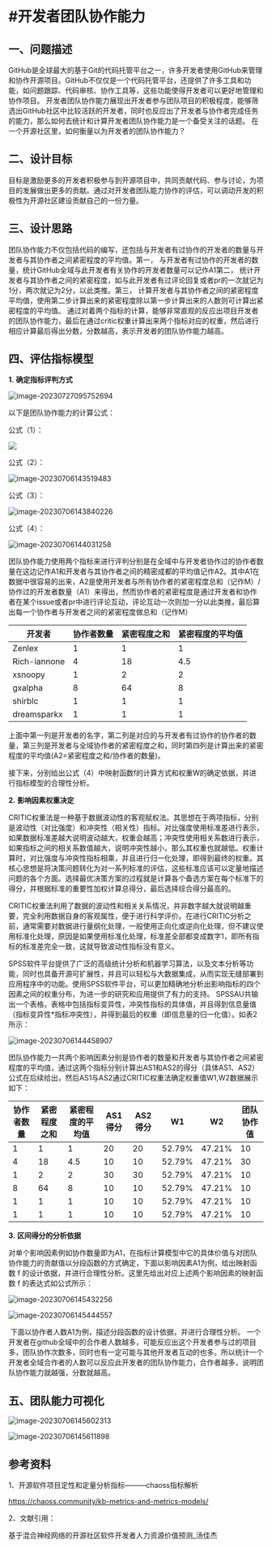 # #**开发者团队协作能力**



## 一、问题描述



​		GitHub是全球最大的基于Git的代码托管平台之一，许多开发者使用GitHub来管理和协作开源项目。GitHub不仅仅是一个代码托管平台，还提供了许多工具和功能，如问题跟踪、代码审核、协作工具等，这些功能使得开发者可以更好地管理和协作项目。
开发者团队协作能力展现出开发者参与团队项目的积极程度，能够筛选出GitHub社区中比较活跃的开发者，同时也反应出了开发者与协作者完成任务的能力，那么如何去统计和计算开发者团队协作能力是一个备受关注的话题。
在一个开源社区里，如何衡量以为开发者的团队协作能力？

##  二、设计目标



​		目标是激励更多的开发者积极参与到开源项目中，共同贡献代码、参与讨论，为项目的发展做出更多的贡献。通过对开发者团队能力协作的评估，可以调动开发的积极性为开源社区建设贡献自己的一份力量。

## 三、设计思路

​		团队协作能力不仅包括代码的编写，还包括与开发者有过协作的开发者的数量与开发者与其协作者之间紧密程度的平均值。
​		第一，	与开发者有过协作的开发者的数量，统计GitHub全域与此开发者有关协作的开发者数量可以记作A1
​		第二，	统计开发者与其协作者之间的紧密程度，如与此开发者有过评论回复或者pr的一次就记为1分，两次就记为2分，以此类推。
​		第三，	计算开发者与其协作者之间的紧密程度平均值，使用第二步计算出来的紧密程度除以第一步计算出来的人数则可计算出紧密程度的平均值。
通过对着两个指标的计算，能够非常直观的反应出项目开发者的团队协作能力，最后在通过critic权重计算出来两个指标对应的权重，然后进行相应计算最后得出分数，分数越高，表示开发者的团队协作能力越高。

## 四、评估指标模型

**1.** **确定指标评判方式**

![image-20230727095752694](https://raw.githubusercontent.com/OS-HUBU/TeamCollaborationAbility/main/img/image-20230727095752694.png)

以下是团队协作能力的计算公式：

公式（1）：

![](https://raw.githubusercontent.com/OS-HUBU/TeamCollaborationAbility/main/img/image-20230706143229189.png)

公式（2）：

![image-20230706143519483](https://raw.githubusercontent.com/OS-HUBU/TeamCollaborationAbility/main/img/image-20230706143519483.png)

公式（3）：

![image-20230706143840226](https://raw.githubusercontent.com/OS-HUBU/TeamCollaborationAbility/main/img/image-20230706143840226.png)

公式（4）：

![image-20230706144031258](https://raw.githubusercontent.com/OS-HUBU/TeamCollaborationAbility/main/img/image-20230706144031258.png)

​		团队协作能力使用两个指标来进行评判分别是在全域中与开发者协作过的协作者数量在这边记作A1和开发者与其协作者之间的精密成都的平均值记作A2。其中A1在数据中很容易的出来，A2是使用开发者与所有协作者的紧密程度总和（记作M）/协作过的开发者数量（A1）来得出，然而协作者的紧密程度是通过开发者和协作者在某个issue或者pr中进行评论互动，评论互动一次则加一分以此类推，最后算出每一个协作者与开发者之间的紧密程度做总和（记作M）

| 开发者       | 协作者数量 | 紧密程度之和 | 紧密程度的平均值 |
| ------------ | ---------- | ------------ | ---------------- |
| Zenlex       | 1          | 1            | 1                |
| Rich-iannone | 4          | 18           | 4.5              |
| xsnoopy      | 1          | 2            | 2                |
| gxalpha      | 8          | 64           | 8                |
| shirblc      | 1          | 1            | 1                |
| dreamsparkx  | 1          | 1            | 1                |



​		上面中第一列是开发者的名字，第二列是对应的与开发者有过协作的协作者的数量，第三列是开发者与全域协作者的紧密程度之和，同时第四列是计算出来的紧密程度的平均值(A2=紧密程度之和/协作者的数量)。

接下来，分别给出公式（4）中映射函数f的计算方式和权重W的确定依据，并进行指标模型的合理性分析。



**2.** **影响因素权重决定**

​		CRITIC权重法是一种基于数据波动性的客观赋权法。其思想在于两项指标，分别是波动性（对比强度）和冲突性（相关性）指标。对比强度使用标准差进行表示，如果数据标准差越大说明波动越大，权重会越高；冲突性使用相关系数进行表示，如果指标之间的相关系数值越大，说明冲突性越小，那么其权重也就越低。权重计算时，对比强度与冲突性指标相乘，并且进行归一化处理，即得到最终的权重。其核心思想是将决策问题转化为对一系列标准的评估，这些标准应该可以定量地描述问题的各个方面。选择最优决策方案的过程就是计算各个备选方案在每个标准下的得分，并根据标准的重要性加权计算总得分，最后选择综合得分最高的。

​		CRITIC权重法利用了数据的波动性和相关关系情况，并非数字越大就说明越重要，完全利用数据自身的客观属性，便于进行科学评价。在进行CRITIC分析之前，通常需要对数据进行量纲化处理，一般使用正向化或逆向化处理，但不建议使用标准化处理，原因是如果使用标准化处理，标准差全部都变成数字1，即所有指标的标准差完全一致，这就导致波动性指标没有意义。

​		SPSS软件平台提供了广泛的高级统计分析和机器学习算法，以及文本分析等功能，同时也具备开源可扩展性，并且可以轻松与大数据集成，从而实现无缝部署到应用程序中的功能。使用SPSS软件平台，可以更加精确地分析出影响指标的四个因素之间的权重分布，为进一步的研究和应用提供了有力的支持。  SPSSAU共输出一个表格，表格中包括指标变异性，冲突性指标的具体值，并且得到信息量值（指标变异性*指标冲突性），并得到最后的权重（即信息量的归一化值）。如表2所示：

![image-20230706144458907](https://raw.githubusercontent.com/OS-HUBU/TeamCollaborationAbility/main/img/image-20230706144458907.png)



​		团队协作能力一共两个影响因素分别是协作者的数量和开发者与其协作者之间紧密程度的平均值，通过这两个指标分别计算出AS1和AS2的得分（具体AS1、AS2）公式在后续给出，然后AS1与AS2通过CRITIC权重法确定权重值W1,W2数据展示如下：

| 协作者数量 | 紧密程度之和 | 紧密程度的平均值 | AS1得分 | AS2得分 | W1     | W2     | 团队协作值 |
| ---------- | ------------ | ---------------- | ------- | ------- | ------ | ------ | ---------- |
| 1          | 1            | 1                | 20      | 20      | 52.79% | 47.21% | 10         |
| 4          | 18           | 4.5              | 10      | 10      | 52.79% | 47.21% | 30         |
| 1          | 2            | 2                | 30      | 30      | 52.79% | 47.21% | 10         |
| 8          | 64           | 8                | 10      | 10      | 52.79% | 47.21% | 10         |
| 1          | 1            | 1                | 10      | 10      | 52.79% | 47.21% | 10         |
| 1          | 1            | 1                | 10      | 10      | 52.79% | 47.21% | 10         |







**3.**  **区间得分的分析依据**

​		对单个影响因素例如协作数量即为A1，在指标计算模型中它的具体价值与对团队协作能力的贡献值以分段函数的方式确定，下面以影响因素A1为例，给出映射函数 f 的设计依据，并进行合理性分析。这里先给出对应上述两个影响因素的映射函数 f 的表达式如公式所示：

![image-20230706145432256](https://raw.githubusercontent.com/OS-HUBU/TeamCollaborationAbility/main/img/image-20230706145432256.png)

![image-20230706145444557](https://raw.githubusercontent.com/OS-HUBU/TeamCollaborationAbility/main/img/image-20230706145444557.png)



​		下面以协作者人数A1为例，描述分段函数的设计依据，并进行合理性分析。
 一个开发者在github全域中的合作者人数越多，可能反应出这个开发者参与过的项目多，团队协作次数多，同时也有一定可能与其他开发者互动的也多。所以统计一个开发者全域合作者的人数可以反应此开发者的团队协作能力，合作者越多，说明团队协作能力就越强，分数就越高。

## 五、团队能力可视化

![image-20230706145602313](https://raw.githubusercontent.com/OS-HUBU/TeamCollaborationAbility/main/img/image-20230706145602313.png)

![image-20230706145611898](https://raw.githubusercontent.com/OS-HUBU/TeamCollaborationAbility/main/img/image-20230706145611898.png)

## 参考资料

1、开源软件项目定性和定量分析指标———chaoss指标解析

https://chaoss.community/kb-metrics-and-metrics-models/

2、文献引用：

基于混合神经网络的开源社区软件开发者人力资源价值预测_汤佳杰